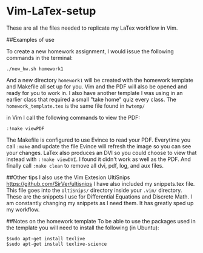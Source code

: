 # Vim-LaTex-setup
These are all the files needed to replicate my LaTex workflow in Vim.

##Examples of use
  
  To create a new homework assignment, I would issue the following commands in the terminal:
  ```
  ./new_hw.sh homework1
  ```
  And a new directory `homework1` will be created with the homework template and Makefile all set up for you. Vim and the PDF will also be opened and ready for you to work in. I also have another template I was using in an earlier class that required a small "take home" quiz every class.
  The `homework_template.tex` is the same file found in `hwtemp/`
  
  in Vim I call the following commands to view the PDF:
  ```
  :!make viewPDF
  ```
  The Makefile is configured to use Evince to read your PDF. Everytime you call `:make` and update the file Evince will refresh the image so you can see your changes.
    LaTex also produces an DVI so you could choose to view that instead with `:!make viewDVI`. I found it didn't work as well as the PDF.
    And finally call `:make clean` to remove all dvi, pdf, log, and aux files.
  
##Other tips
  I also use the Vim Extesion UltiSnips https://github.com/SirVer/ultisnips
  I have also included my snippets.tex file. This file goes into the `UltiSnips/` directory inside your `.vim/` directory. These are the snippets I use for Differential Equations and Discrete Math. I am constantly changing my snippets as I need them. It has greatly sped up my workflow.

##Notes on the homework template
  To be able to use the packages used in the template you will need to install the following (in Ubuntu):
  ```
  $sudo apt-get install texlive
  $sudo apt-get install texlive-science
  ```
